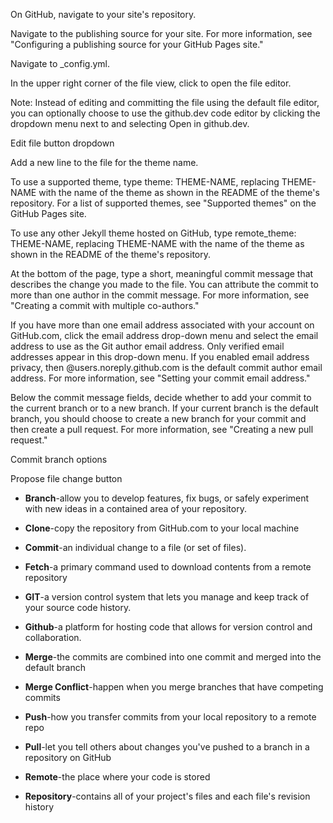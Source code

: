On GitHub, navigate to your site's repository.

Navigate to the publishing source for your site. For more information, see "Configuring a publishing source for your GitHub Pages site."

Navigate to _config.yml.

In the upper right corner of the file view, click to open the file editor.

Note: Instead of editing and committing the file using the default file editor, you can optionally choose to use the github.dev code editor by clicking the dropdown menu next to and selecting Open in github.dev.

Edit file button dropdown

Add a new line to the file for the theme name.

To use a supported theme, type theme: THEME-NAME, replacing THEME-NAME with the name of the theme as shown in the README of the theme's repository. For a list of supported themes, see "Supported themes" on the GitHub Pages site.

To use any other Jekyll theme hosted on GitHub, type remote_theme: THEME-NAME, replacing THEME-NAME with the name of the theme as shown in the README of the theme's repository.

At the bottom of the page, type a short, meaningful commit message that describes the change you made to the file. You can attribute the commit to more than one author in the commit message. For more information, see "Creating a commit with multiple co-authors."

If you have more than one email address associated with your account on GitHub.com, click the email address drop-down menu and select the email address to use as the Git author email address. Only verified email addresses appear in this drop-down menu. If you enabled email address privacy, then @users.noreply.github.com is the default commit author email address. For more information, see "Setting your commit email address."

Below the commit message fields, decide whether to add your commit to the current branch or to a new branch. If your current branch is the default branch, you should choose to create a new branch for your commit and then create a pull request. For more information, see "Creating a new pull request."

Commit branch options

Propose file change button


- **Branch**-allow you to develop features, fix bugs, or safely experiment with new ideas in a contained area of your repository.

- **Clone**-copy the repository from GitHub.com to your local machine

- **Commit**-an individual change to a file (or set of files).

- **Fetch**-a primary command used to download contents from a remote repository

- **GIT**-a version control system that lets you manage and keep track of your source code history. 

- **Github**-a platform for hosting code that allows for version control and collaboration.

- **Merge**-the commits are combined into one commit and merged into the default branch

- **Merge Conflict**-happen when you merge branches that have competing commits

- **Push**-how you transfer commits from your local repository to a remote repo

- **Pull**-let you tell others about changes you've pushed to a branch in a repository on GitHub

- **Remote**-the place where your code is stored

- **Repository**-contains all of your project's files and each file's revision history

